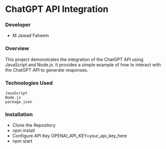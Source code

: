 # ChatGPT API Integration

### Developer
- M Jawad Faheem

### Overview

This project demonstrates the integration of the ChatGPT API using JavaScript and Node.js. It provides a simple example of how to interact with the ChatGPT API to generate responses.

### Technologies Used

    JavaScript
    Node.js
    package.json


### Installation

- Clone the Repository
- npm install
- Configure API Key OPENAI_API_KEY=your_api_key_here
- npm start